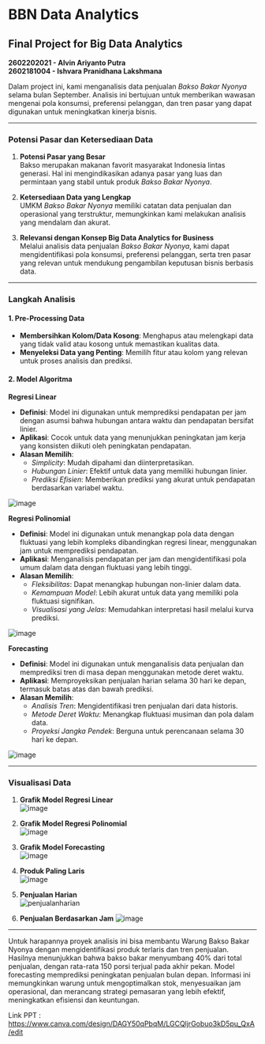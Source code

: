 # BBN Data Analytics

## Final Project for Big Data Analytics

**2602202021 - Alvin Ariyanto Putra**  
**2602181004 - Ishvara Pranidhana Lakshmana**

Dalam project ini, kami menganalisis data penjualan *Bakso Bakar Nyonya* selama bulan September. Analisis ini bertujuan untuk memberikan wawasan mengenai pola konsumsi, preferensi pelanggan, dan tren pasar yang dapat digunakan untuk meningkatkan kinerja bisnis.

---

### Potensi Pasar dan Ketersediaan Data

1. **Potensi Pasar yang Besar**  
   Bakso merupakan makanan favorit masyarakat Indonesia lintas generasi. Hal ini mengindikasikan adanya pasar yang luas dan permintaan yang stabil untuk produk *Bakso Bakar Nyonya*.

2. **Ketersediaan Data yang Lengkap**  
   UMKM *Bakso Bakar Nyonya* memiliki catatan data penjualan dan operasional yang terstruktur, memungkinkan kami melakukan analisis yang mendalam dan akurat.

3. **Relevansi dengan Konsep Big Data Analytics for Business**  
   Melalui analisis data penjualan *Bakso Bakar Nyonya*, kami dapat mengidentifikasi pola konsumsi, preferensi pelanggan, serta tren pasar yang relevan untuk mendukung pengambilan keputusan bisnis berbasis data.

---

### Langkah Analisis

#### 1. Pre-Processing Data
- **Membersihkan Kolom/Data Kosong**: Menghapus atau melengkapi data yang tidak valid atau kosong untuk memastikan kualitas data.
- **Menyeleksi Data yang Penting**: Memilih fitur atau kolom yang relevan untuk proses analisis dan prediksi.

#### 2. Model Algoritma

**Regresi Linear**  
- **Definisi**: Model ini digunakan untuk memprediksi pendapatan per jam dengan asumsi bahwa hubungan antara waktu dan pendapatan bersifat linier.
- **Aplikasi**: Cocok untuk data yang menunjukkan peningkatan jam kerja yang konsisten diikuti oleh peningkatan pendapatan.
- **Alasan Memilih**:  
  - *Simplicity*: Mudah dipahami dan diinterpretasikan.
  - *Hubungan Linier*: Efektif untuk data yang memiliki hubungan linier.
  - *Prediksi Efisien*: Memberikan prediksi yang akurat untuk pendapatan berdasarkan variabel waktu.

![image](https://github.com/user-attachments/assets/9a10505e-4fd9-4bb4-89bc-5890ebb7fd82)


**Regresi Polinomial**  
- **Definisi**: Model ini digunakan untuk menangkap pola data dengan fluktuasi yang lebih kompleks dibandingkan regresi linear, menggunakan jam untuk memprediksi pendapatan.
- **Aplikasi**: Menganalisis pendapatan per jam dan mengidentifikasi pola umum dalam data dengan fluktuasi yang lebih tinggi.
- **Alasan Memilih**:  
  - *Fleksibilitas*: Dapat menangkap hubungan non-linier dalam data.
  - *Kemampuan Model*: Lebih akurat untuk data yang memiliki pola fluktuasi signifikan.
  - *Visualisasi yang Jelas*: Memudahkan interpretasi hasil melalui kurva prediksi.

![image](https://github.com/user-attachments/assets/f5653348-be19-4c92-966e-0a450e156bf5)


**Forecasting**  
- **Definisi**: Model ini digunakan untuk menganalisis data penjualan dan memprediksi tren di masa depan menggunakan metode deret waktu.
- **Aplikasi**: Memproyeksikan penjualan harian selama 30 hari ke depan, termasuk batas atas dan bawah prediksi.
- **Alasan Memilih**:  
  - *Analisis Tren*: Mengidentifikasi tren penjualan dari data historis.
  - *Metode Deret Waktu*: Menangkap fluktuasi musiman dan pola dalam data.
  - *Proyeksi Jangka Pendek*: Berguna untuk perencanaan selama 30 hari ke depan.

![image](https://github.com/user-attachments/assets/5256e06d-b335-444d-9067-a346fa4cedc2)


---

### Visualisasi Data

1. **Grafik Model Regresi Linear**  
   ![image](https://github.com/user-attachments/assets/2de90a21-9150-43ca-81dd-3995149fcc32)


2. **Grafik Model Regresi Polinomial**  
   ![image](https://github.com/user-attachments/assets/d69b8ff3-5bcd-427a-9508-6dfddfcd4518)


3. **Grafik Model Forecasting**  
   ![image](https://github.com/user-attachments/assets/5f9531c6-d05a-423f-9423-a10850541a3b)


4. **Produk Paling Laris**  
   ![image](https://github.com/user-attachments/assets/c7e8c5f1-0fcb-4e35-880d-05d7629d8bd6)


5. **Penjualan Harian**  
   ![penjualanharian](https://github.com/user-attachments/assets/7102bcaf-123b-4ed2-bb75-6015c219c752)


6. **Penjualan Berdasarkan Jam**
   ![image](https://github.com/user-attachments/assets/d60fdbc2-fbc5-4de7-af6e-38cb07543420)


---

Untuk harapannya proyek analisis ini bisa membantu Warung Bakso Bakar Nyonya dengan mengidentifikasi produk terlaris dan tren penjualan. Hasilnya menunjukkan bahwa bakso bakar menyumbang 40% dari total penjualan, dengan rata-rata 150 porsi terjual pada akhir pekan. Model forecasting memprediksi peningkatan penjualan bulan depan. Informasi ini memungkinkan warung untuk mengoptimalkan stok, menyesuaikan jam operasional, dan merancang strategi pemasaran yang lebih efektif, meningkatkan efisiensi dan keuntungan.

Link PPT : https://www.canva.com/design/DAGY50qPbqM/LGCQljrGobuo3kD5pu_QxA/edit


